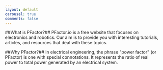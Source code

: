 ```yaml
---
layout: default
carousel: true
comments: false
---
```


##What is PFactor?##
PFactor.io is a free website that focuses on electronics and robotics. Our aim is to provide you with interesting tutorials, articles, and resources that deal with these topics.

##Why PFactor?##
In electrical engineering, the phrase "power factor" (or PFactor) is one with special connotations. It represents the ratio of real power to total power generated by an electrical system.